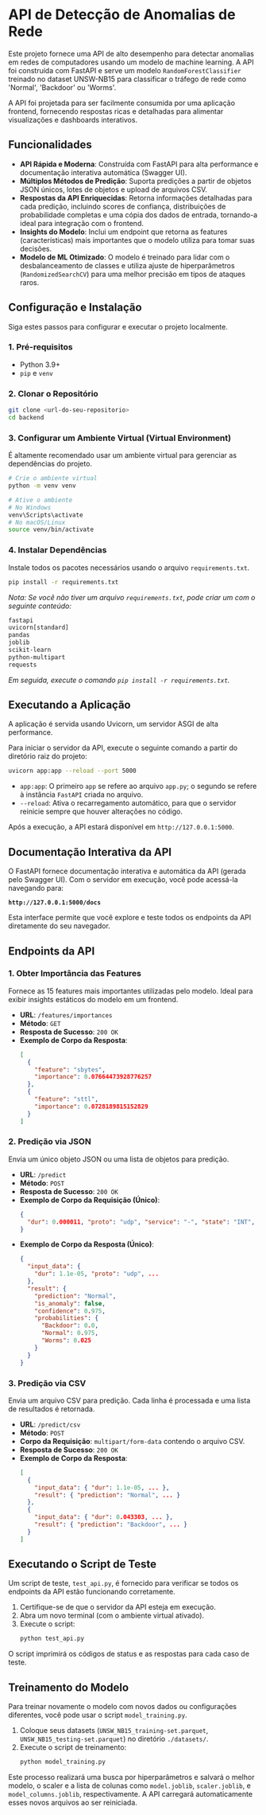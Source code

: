 # API de Detecção de Anomalias de Rede

Este projeto fornece uma API de alto desempenho para detectar anomalias em redes de computadores usando um modelo de machine learning. A API foi construída com FastAPI e serve um modelo `RandomForestClassifier` treinado no dataset UNSW-NB15 para classificar o tráfego de rede como 'Normal', 'Backdoor' ou 'Worms'.

A API foi projetada para ser facilmente consumida por uma aplicação frontend, fornecendo respostas ricas e detalhadas para alimentar visualizações e dashboards interativos.

## Funcionalidades

- **API Rápida e Moderna**: Construída com FastAPI para alta performance e documentação interativa automática (Swagger UI).
- **Múltiplos Métodos de Predição**: Suporta predições a partir de objetos JSON únicos, lotes de objetos e upload de arquivos CSV.
- **Respostas da API Enriquecidas**: Retorna informações detalhadas para cada predição, incluindo scores de confiança, distribuições de probabilidade completas e uma cópia dos dados de entrada, tornando-a ideal para integração com o frontend.
- **Insights do Modelo**: Inclui um endpoint que retorna as features (características) mais importantes que o modelo utiliza para tomar suas decisões.
- **Modelo de ML Otimizado**: O modelo é treinado para lidar com o desbalanceamento de classes e utiliza ajuste de hiperparâmetros (`RandomizedSearchCV`) para uma melhor precisão em tipos de ataques raros.

## Configuração e Instalação

Siga estes passos para configurar e executar o projeto localmente.

### 1. Pré-requisitos

- Python 3.9+
- `pip` e `venv`

### 2. Clonar o Repositório

```bash
git clone <url-do-seu-repositorio>
cd backend
```

### 3. Configurar um Ambiente Virtual (Virtual Environment)

É altamente recomendado usar um ambiente virtual para gerenciar as dependências do projeto.

```bash
# Crie o ambiente virtual
python -m venv venv

# Ative o ambiente
# No Windows
venv\Scripts\activate
# No macOS/Linux
source venv/bin/activate
```

### 4. Instalar Dependências

Instale todos os pacotes necessários usando o arquivo `requirements.txt`.

```bash
pip install -r requirements.txt
```

*Nota: Se você não tiver um arquivo `requirements.txt`, pode criar um com o seguinte conteúdo:*
```txt
fastapi
uvicorn[standard]
pandas
joblib
scikit-learn
python-multipart
requests
```
*Em seguida, execute o comando `pip install -r requirements.txt`.*


## Executando a Aplicação

A aplicação é servida usando Uvicorn, um servidor ASGI de alta performance.

Para iniciar o servidor da API, execute o seguinte comando a partir do diretório raiz do projeto:

```bash
uvicorn app:app --reload --port 5000
```

- `app:app`: O primeiro `app` se refere ao arquivo `app.py`; o segundo se refere à instância `FastAPI` criada no arquivo.
- `--reload`: Ativa o recarregamento automático, para que o servidor reinicie sempre que houver alterações no código.

Após a execução, a API estará disponível em `http://127.0.0.1:5000`.

## Documentação Interativa da API

O FastAPI fornece documentação interativa e automática da API (gerada pelo Swagger UI). Com o servidor em execução, você pode acessá-la navegando para:

**`http://127.0.0.1:5000/docs`**

Esta interface permite que você explore e teste todos os endpoints da API diretamente do seu navegador.

## Endpoints da API

### 1. Obter Importância das Features

Fornece as 15 features mais importantes utilizadas pelo modelo. Ideal para exibir insights estáticos do modelo em um frontend.

- **URL**: `/features/importances`
- **Método**: `GET`
- **Resposta de Sucesso**: `200 OK`
- **Exemplo de Corpo da Resposta**:
  ```json
  [
    {
      "feature": "sbytes",
      "importance": 0.07664473928776257
    },
    {
      "feature": "sttl",
      "importance": 0.0728189815152829
    }
  ]
  ```

### 2. Predição via JSON

Envia um único objeto JSON ou uma lista de objetos para predição.

- **URL**: `/predict`
- **Método**: `POST`
- **Resposta de Sucesso**: `200 OK`
- **Exemplo de Corpo da Requisição (Único)**:
  ```json
  {
    "dur": 0.000011, "proto": "udp", "service": "-", "state": "INT", "spkts": 2, "dpkts": 0, "sbytes": 104, "dbytes": 0, "rate": 90909.0902, "sttl": 254, "dttl": 0, "sload": 37818180.0, "dload": 0.0, "sloss": 0, "dloss": 0, "sinpkt": 0.000011, "dinpkt": 0.0, "sjit": 0.0, "djit": 0.0, "swin": 0, "stcpb": 0, "dtcpb": 0, "dwin": 0, "tcprtt": 0.0, "synack": 0.0, "ackdat": 0.0, "smean": 52, "dmean": 0, "trans_depth": 0, "response_body_len": 0, "ct_srv_src": 2, "ct_state_ttl": 2, "ct_dst_ltm": 1, "ct_src_dport_ltm": 1, "ct_dst_sport_ltm": 1, "ct_dst_src_ltm": 1, "is_ftp_login": 0, "ct_ftp_cmd": 0, "ct_flw_http_mthd": 0, "ct_src_ltm": 1, "ct_srv_dst": 2, "is_sm_ips_ports": 0
  }
  ```
- **Exemplo de Corpo da Resposta (Único)**:
  ```json
  {
    "input_data": {
      "dur": 1.1e-05, "proto": "udp", ...
    },
    "result": {
      "prediction": "Normal",
      "is_anomaly": false,
      "confidence": 0.975,
      "probabilities": {
        "Backdoor": 0.0,
        "Normal": 0.975,
        "Worms": 0.025
      }
    }
  }
  ```

### 3. Predição via CSV

Envia um arquivo CSV para predição. Cada linha é processada e uma lista de resultados é retornada.

- **URL**: `/predict/csv`
- **Método**: `POST`
- **Corpo da Requisição**: `multipart/form-data` contendo o arquivo CSV.
- **Resposta de Sucesso**: `200 OK`
- **Exemplo de Corpo da Resposta**:
  ```json
  [
    {
      "input_data": { "dur": 1.1e-05, ... },
      "result": { "prediction": "Normal", ... }
    },
    {
      "input_data": { "dur": 0.043303, ... },
      "result": { "prediction": "Backdoor", ... }
    }
  ]
  ```

## Executando o Script de Teste

Um script de teste, `test_api.py`, é fornecido para verificar se todos os endpoints da API estão funcionando corretamente.

1.  Certifique-se de que o servidor da API esteja em execução.
2.  Abra um novo terminal (com o ambiente virtual ativado).
3.  Execute o script:
    ```bash
    python test_api.py
    ```
O script imprimirá os códigos de status e as respostas para cada caso de teste.

## Treinamento do Modelo

Para treinar novamente o modelo com novos dados ou configurações diferentes, você pode usar o script `model_training.py`.

1.  Coloque seus datasets (`UNSW_NB15_training-set.parquet`, `UNSW_NB15_testing-set.parquet`) no diretório `./datasets/`.
2.  Execute o script de treinamento:
    ```bash
    python model_training.py
    ```
Este processo realizará uma busca por hiperparâmetros e salvará o melhor modelo, o scaler e a lista de colunas como `model.joblib`, `scaler.joblib`, e `model_columns.joblib`, respectivamente. A API carregará automaticamente esses novos arquivos ao ser reiniciada.